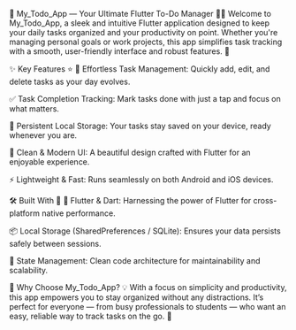 📝 My_Todo_App — Your Ultimate Flutter To-Do Manager 📱✨
Welcome to My_Todo_App, a sleek and intuitive Flutter application designed to keep your daily tasks organized and your productivity on point. Whether you're managing personal goals or work projects, this app simplifies task tracking with a smooth, user-friendly interface and robust features. 🚀

✨ Key Features ⭐
📝 Effortless Task Management: Quickly add, edit, and delete tasks as your day evolves.

✅ Task Completion Tracking: Mark tasks done with just a tap and focus on what matters.

💾 Persistent Local Storage: Your tasks stay saved on your device, ready whenever you are.

🎨 Clean & Modern UI: A beautiful design crafted with Flutter for an enjoyable experience.

⚡ Lightweight & Fast: Runs seamlessly on both Android and iOS devices.

🛠️ Built With 🔧
🦋 Flutter & Dart: Harnessing the power of Flutter for cross-platform native performance.

📦 Local Storage (SharedPreferences / SQLite): Ensures your data persists safely between sessions.

🧩 State Management: Clean code architecture for maintainability and scalability.



🌟 Why Choose My_Todo_App? 💡
With a focus on simplicity and productivity, this app empowers you to stay organized without any distractions. It’s perfect for everyone — from busy professionals to students — who want an easy, reliable way to track tasks on the go. 🎯
